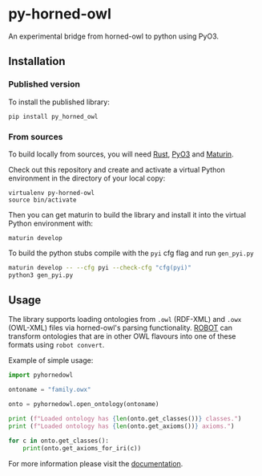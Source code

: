 # py-horned-owl
An experimental bridge from horned-owl to python using PyO3. 


## Installation

### Published version 
To install the published library: 

```
pip install py_horned_owl
```

### From sources
To build locally from sources, you will need [Rust](https://www.rust-lang.org/tools/install), [PyO3](https://github.com/PyO3/pyo3) and [Maturin](https://github.com/PyO3/maturin). 

Check out this repository and create and activate a virtual Python environment in the directory of your local copy: 

```
virtualenv py-horned-owl
source bin/activate
```

Then you can get maturin to build the library and install it into the virtual Python environment with: 

`maturin develop`

To build the python stubs compile with the `pyi` cfg flag and run `gen_pyi.py`

```bash
maturin develop -- --cfg pyi --check-cfg "cfg(pyi)"
python3 gen_pyi.py
```


## Usage

The library supports loading ontologies from `.owl` (RDF-XML) and `.owx` (OWL-XML) files via horned-owl's parsing functionality. [ROBOT](http://robot.obolibrary.org/) can transform ontologies that are in other OWL flavours into one of these formats using `robot convert`. 

Example of simple usage:

```py
import pyhornedowl

ontoname = "family.owx"

onto = pyhornedowl.open_ontology(ontoname)

print (f"Loaded ontology has {len(onto.get_classes())} classes.")
print (f"Loaded ontology has {len(onto.get_axioms())} axioms.")

for c in onto.get_classes():
    print(onto.get_axioms_for_iri(c))


```

For more information please visit the [documentation](https://ontology-tools.github.io/py-horned-owl/). 







